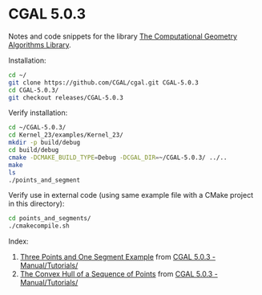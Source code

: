 # CGAL 5.0.3
Notes and code snippets for the library [ The Computational Geometry Algorithms Library](https://doc.cgal.org/latest/Manual/packages.html).

Installation:
```bash
cd ~/
git clone https://github.com/CGAL/cgal.git CGAL-5.0.3
cd CGAL-5.0.3/
git checkout releases/CGAL-5.0.3
```

Verify installation:
```bash
cd ~/CGAL-5.0.3/
cd Kernel_23/examples/Kernel_23/
mkdir -p build/debug
cd build/debug
cmake -DCMAKE_BUILD_TYPE=Debug -DCGAL_DIR=~/CGAL-5.0.3/ ../..
make
ls
./points_and_segment
```

Verify use in external code (using same example file with a CMake project in this directory):
```bash
cd points_and_segments/
./cmakecompile.sh
```

Index:
1. [Three Points and One Segment Example](points_and_segments/) from [CGAL 5.0.3 - Manual/Tutorials/](https://doc.cgal.org/latest/Manual/tutorial_hello_world.html)
2. [The Convex Hull of a Sequence of Points](array_convex_hull_2/) from [CGAL 5.0.3 - Manual/Tutorials/](https://doc.cgal.org/latest/Manual/tutorial_hello_world.html)
